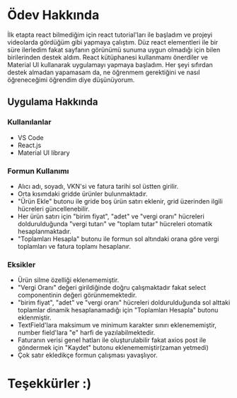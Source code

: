 # Ödev Hakkında

İlk etapta react bilmediğim için react tutorial'ları ile başladım ve projeyi videolarda gördüğüm gibi yapmaya çalıştım. Düz react elementleri ile bir süre ilerledim fakat sayfanın görünümü sunuma uygun olmadığı için bilen birilerinden destek aldım. React kütüphanesi kullanmamı önerdiler ve Material UI kullanarak uygulamayı yapmaya başladım. Her şeyi sıfırdan destek almadan yapamasam da, ne öğrenmem gerektiğini ve nasıl öğreneceğimi öğrendim diye düşünüyorum.

## Uygulama Hakkında

### Kullanılanlar 
- VS Code
- React.js
- Material UI library

### Formun Kullanımı
- Alıcı adı, soyadı, VKN'si ve fatura tarihi sol üstten girilir.
- Orta kısımdaki gridde ürünler bulunmaktadır.
- "Ürün Ekle" butonu ile gride boş ürün satırı eklenir, grid üzerinden ilgili hücreleri güncellenebilir.
- Her ürün satırı için "birim fiyat", "adet" ve "vergi oranı" hücreleri doldurulduğunda "vergi tutarı" ve "toplam tutar" hücreleri otomatik hesaplanmaktadır.
- "Toplamları Hesapla" butonu ile formun sol altındaki orana göre vergi toplamları ve fatura toplamı hesaplanır.

### Eksikler
- Ürün silme özelliği eklenememiştir.
- "Vergi Oranı" değeri girildiğinde doğru çalışmaktadır fakat select componentinin değeri görünmemektedir.
- "birim fiyat", "adet" ve "vergi oranı" hücreleri doldurulduğunda sol alttaki toplamlar dinamik hesaplanamadığı için "Toplamları Hesapla" butonu eklenmiştir.
- TextField'lara maksimum ve minimum karakter sınırı eklenememiştir, number field'lara "e" harfi de yazılabilmektedir.
- Faturanın verisi genel hatları ile oluşturulabilir fakat axios post ile göndermek için "Kaydet" butonu eklenememiştir(zaman yetmedi)
- Çok satır ekledikçe formun çalışması yavaşlıyor.

# Teşekkürler :)